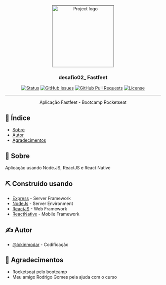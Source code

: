 <p align="center">
  <a href="" rel="noopener">
 <img width=200px height=200px src="https://github.com/Rocketseat/bootcamp-gostack-desafio-02/raw/master/.github/logo.png" alt="Project logo"></a>
</p>

<h3 align="center">desafio02_ Fastfeet</h3>

<div align="center">

[![Status](https://img.shields.io/badge/status-active-success.svg)]()
[![GitHub Issues](https://img.shields.io/github/issues/lokinmodar/desafio02_.svg)](https://github.com/lokinmodar/desafio02_/issues)
[![GitHub Pull Requests](https://img.shields.io/github/issues-pr/lokinmodar/desafio02_.svg)](https://github.com/lokinmodar/desafio02_/pulls)
[![License](https://img.shields.io/badge/license-MIT-blue.svg)](/LICENSE)

</div>

---

<p align="center"> Aplicação Fastfeet - Bootcamp Rocketseat
    <br>
</p>

## 📝 Índice

- [Sobre](#about)
- [Autor](#authors)
- [Agradecimentos](#acknowledgement)

## 🧐 Sobre <a name = "about"></a>

Aplicação usando Node.JS, ReactJS e React Native


## ⛏️ Construído usando <a name = "built_using"></a>

- [Express](https://expressjs.com/) - Server Framework
- [NodeJs](https://nodejs.org/en/) - Server Environment
- [ReactJS](https://pt-br.reactjs.org/) - Web Framework
- [ReactNative](https://facebook.github.io/react-native/) - Mobile Framework

## ✍️ Autor <a name = "authors"></a>

- [@lokinmodar](https://github.com/lokinmodar) - Codificação

## 🎉 Agradecimentos <a name = "acknowledgement"></a>

- Rocketseat pelo bootcamp
- Meu amigo Rodrigo Gomes pela ajuda com o curso
